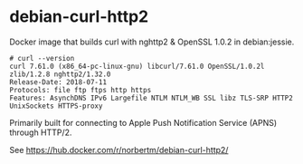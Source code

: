 # debian-curl-http2
Docker image that builds curl with nghttp2 &amp; OpenSSL 1.0.2 in debian:jessie.

```
# curl --version
curl 7.61.0 (x86_64-pc-linux-gnu) libcurl/7.61.0 OpenSSL/1.0.2l zlib/1.2.8 nghttp2/1.32.0
Release-Date: 2018-07-11
Protocols: file ftp ftps http https 
Features: AsynchDNS IPv6 Largefile NTLM NTLM_WB SSL libz TLS-SRP HTTP2 UnixSockets HTTPS-proxy 
 ```

Primarily built for connecting to Apple Push Notification Service (APNS) through HTTP/2.

See https://hub.docker.com/r/norbertm/debian-curl-http2/
